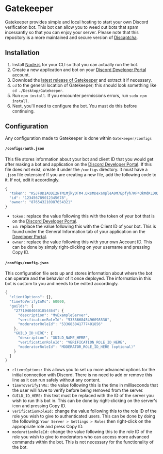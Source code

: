 # Gatekeeper
Gatekeeper provides simple and local hosting to start your own Discord verification bot. This bot can allow you to weed out bots that spam incessantly so that you can enjoy your server. Please note that this repository is a more maintained and secure version of [Discaptcha](https://github.com/ahoys/discaptcha).

## Installation
1. Install [Node.js](https://nodejs.org/en/) for your CLI so that you can actually run the bot.
2. Create a new application and bot on your [Discord Developer Portal](https://discordapp.com/developers/applications) account.
3. Download the [latest release of Gatekeeper](https://github.com/wackyjackson/gatekeeper/archive/master.zip) and extract it if necessary.
4. `cd` to the general location of Gatekeeper; this should look something like `cd ./Desktop/Gatekeeper`.
5. Run `npm install`. If you encounter permissions errors, run `sudo npm install`.
6. Next, you'll need to configure the bot. You must do this before continuing. 

## Configuration
Any configuration made to Gatekeeper is done within `Gatekeeper/configs`

#### `/configs/auth.json`
This file stores information about your bot and client ID that you would get after making a bot and application on the [Discord Developer Portal](https://discordapp.com/developers/applications). If this file does not exist, create it under the `/configs` directory. It must have a `.json` file extension! If you are creating a new file, add the following code to it. If not, edit it accordingly.

```JavaScript
{
  "token": "KSJFUDIAODI2NTM1MjkyOTM4.DxsMDexampleA0M7Epfyh7KP43kMdKLD92",
  "id": "123456789012345678",
  "owner": "876543210987654321"
}
```
* `token:` replace the value following this with the token of your bot that is on the [Discord Developer Portal](https://discordapp.com/developers/applications). 
* `id:` replace the value following this with the Client ID of your bot. This is found under the General Information tab of your application on the [Developer Portal](https://discordapp.com/developers/applications). 
* `owner:` replace the value following this with your own Account ID. This can be done by simply right-clicking on your username and pressing Copy ID. 

#### `/configs/config.json`
This configuration file sets up and stores information about where the bot can operate and the behavior of it once deployed. The information in this bot is custom to you and needs to be edited accordingly.

```JavaScript
{
  "clientOptions": {},
  "timeToVerifyInMs": 60000,
  "guilds": {
    "277194040401854464": {
      "description": "MyExampleServer",
      "verificationRoleId": "533366845496098830",
      "moderatorRoleId": "533683841777401856"
    },
    "GUILD_ID_HERE": {
      "description": "GUILD_NAME_HERE",
      "verificationRoleId": "VERIFICATION_ROLE_ID_HERE",
      "moderatorRoleId": "MODERATOR_ROLE_ID_HERE (optional)"
    }
  }
}
```

*  `clientOptions:` this allows you to set up more advanced options for the initial connection with Discord. There is no need to add or remove this line as it can run safely without any content.
* `timeToVerifyInMs:` the value following this is the time in milliseconds that the user will have to verify before being removed from the server. 
* `GUILD_ID_HERE:` this text must be replaced with the ID of the server you wish to run this bot in. This can be done by right-clicking on the server's icon and pressing Copy ID. 
* `verificationRoleId:` change the value following this to the role ID of the role you wish to give to authenticated users. This can be done by doing the following: `Your Server > Settings > Roles` then right-click on the appropriate role and press Copy ID. 
* `moderationRoleId:` change the value following this to the role ID of the role you wish to give to moderators who can access more advanced commands within the bot. This is not necessary for the functionality of the bot.
